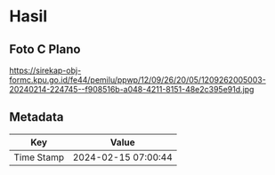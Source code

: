 # Hasil

## Foto C Plano

https://sirekap-obj-formc.kpu.go.id/fe44/pemilu/ppwp/12/09/26/20/05/1209262005003-20240214-224745--f908516b-a048-4211-8151-48e2c395e91d.jpg


## Metadata

| Key        | Value               |
| ---------- | ------------------- |
| Time Stamp | 2024-02-15 07:00:44 |



